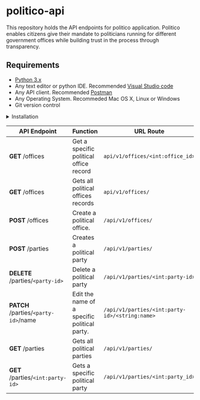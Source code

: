 # politico-api
This repository holds the API endpoints for politico application. Politico enables citizens give their mandate to politicians running for different government offices while building trust in the process through transparency.

## Requirements
- [Python 3.x](https://www.python.org/)
- Any text editor or python IDE. Recommended [Visual Studio code](https://code.visualstudio.com/)
- Any API client. Recommended [Postman](https://www.getpostman.com/downloads/)
- Any Operating System. Recommeded Mac OS X, Linux or Windows
- Git version control

<details><summary>Installation</summary>
<p>

#### installation steps

- clone the git repo
```
$ git clone --branch develop https://github.com/wainainad60/politico-api.git
```
- cd into the project directory
```
$ cd politico-api
```
- create the virtual environment and activate it
```
(Linux and Mac OS X)
$ python3 -m venv venv 
$ source venv/bin/activate

(Windows)
> python -m venv venv 
> venv\Scripts\activate
```
- install dependencies
```
$ pip install -r requirements.txt
```
- Run the app
``` $ flask run ```

</p>
</details>

<p></p>
<p></p>

  | **API Endpoint** | **Function** | **URL Route** |
| --- | --- | --- |
| **GET** /offices | Get a specific political office record | `api/v1/offices/<int:office_id>` |
| **GET** /offices | Gets all political offices records | `api/v1/offices/` |
| **POST** /offices | Create a political office. | `/api/v1/offices/` |
| **POST** /parties | Creates a political party | `/api/v1/parties/` |
| **DELETE** /parties/`<party-id>` | Delete a political party | `/api/v1/parties/<int:party-id>` |
| **PATCH** /parties/`<party-id>`/name | Edit the name of a specific political party. | `/api/v1/parties/<int:party-id>/<string:name>` |
| **GET** /parties | Gets all political parties | `/api/v1/parties/` |
| **GET** /parties/`<int:party-id>` | Gets a specific political party | `/api/v1/parties/<int:party_id>` |
